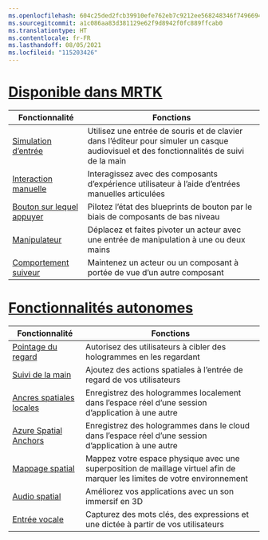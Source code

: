 ```yaml
---
ms.openlocfilehash: 604c25ded2fcb39910efe762eb7c9212ee568248346f74966940d363b2dc4a8e
ms.sourcegitcommit: a1c086aa83d381129e62f9d8942f0fc889ffcab0
ms.translationtype: HT
ms.contentlocale: fr-FR
ms.lasthandoff: 08/05/2021
ms.locfileid: "115203426"
---
```

# <a name="available-in-mrtk"></a>[Disponible dans MRTK](#tab/mrtk)

|  Fonctionnalité  |  Fonctions  |
| --- | --- |
| [Simulation d’entrée](https://microsoft.github.io/MixedReality-UXTools-Unreal/Docs/InputSimulation.html) | Utilisez une entrée de souris et de clavier dans l’éditeur pour simuler un casque audiovisuel et des fonctionnalités de suivi de la main |
| [Interaction manuelle](https://microsoft.github.io/MixedReality-UXTools-Unreal/Docs/HandInteraction.html) | Interagissez avec des composants d’expérience utilisateur à l’aide d’entrées manuelles articulées |
| [Bouton sur lequel appuyer](https://microsoft.github.io/MixedReality-UXTools-Unreal/Docs/PressableButton.html) | Pilotez l’état des blueprints de bouton par le biais de composants de bas niveau |
| [Manipulateur](https://microsoft.github.io/MixedReality-UXTools-Unreal/Docs/Manipulator.html) | Déplacez et faites pivoter un acteur avec une entrée de manipulation à une ou deux mains |
| [Comportement suiveur](https://microsoft.github.io/MixedReality-UXTools-Unreal/Docs/FollowComponent.html) | Maintenez un acteur ou un composant à portée de vue d’un autre composant |

# <a name="standalone-features"></a>[Fonctionnalités autonomes](#tab/standalone)

|  Fonctionnalité  |  Fonctions  |
| --- | --- |
| [Pointage du regard](../unreal/unreal-gaze-input.md) | Autorisez des utilisateurs à cibler des hologrammes en les regardant |
| [Suivi de la main](../unreal/unreal-hand-tracking.md) | Ajoutez des actions spatiales à l’entrée de regard de vos utilisateurs |
| [Ancres spatiales locales](../unreal/unreal-spatial-anchors.md) | Enregistrez des hologrammes localement dans l’espace réel d’une session d’application à une autre |
| [Azure Spatial Anchors](../unreal/unreal-azure-spatial-anchors.md) | Enregistrez des hologrammes dans le cloud dans l’espace réel d’une session d’application à une autre |
| [Mappage spatial](../unreal/unreal-spatial-mapping.md) | Mappez votre espace physique avec une superposition de maillage virtuel afin de marquer les limites de votre environnement |
| [Audio spatial](../unreal/unreal-spatial-audio.md) | Améliorez vos applications avec un son immersif en 3D |
| [Entrée vocale](../unreal/unreal-voice-input.md) | Capturez des mots clés, des expressions et une dictée à partir de vos utilisateurs|

